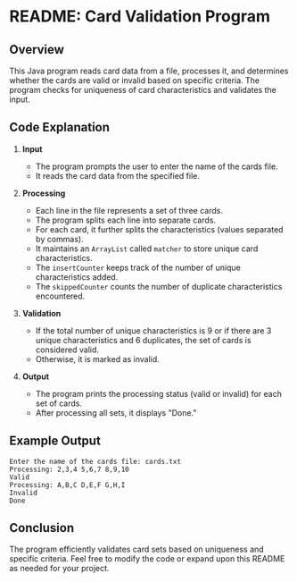 # README: Card Validation Program

## Overview

This Java program reads card data from a file, processes it, and determines whether the cards are valid or invalid based on specific criteria. The program checks for uniqueness of card characteristics and validates the input.

## Code Explanation

1. **Input**
   - The program prompts the user to enter the name of the cards file.
   - It reads the card data from the specified file.

2. **Processing**
   - Each line in the file represents a set of three cards.
   - The program splits each line into separate cards.
   - For each card, it further splits the characteristics (values separated by commas).
   - It maintains an `ArrayList` called `matcher` to store unique card characteristics.
   - The `insertCounter` keeps track of the number of unique characteristics added.
   - The `skippedCounter` counts the number of duplicate characteristics encountered.

3. **Validation**
   - If the total number of unique characteristics is 9 or if there are 3 unique characteristics and 6 duplicates, the set of cards is considered valid.
   - Otherwise, it is marked as invalid.

4. **Output**
   - The program prints the processing status (valid or invalid) for each set of cards.
   - After processing all sets, it displays "Done."

## Example Output

```
Enter the name of the cards file: cards.txt
Processing: 2,3,4 5,6,7 8,9,10
Valid
Processing: A,B,C D,E,F G,H,I
Invalid
Done
```

## Conclusion

The program efficiently validates card sets based on uniqueness and specific criteria. Feel free to modify the code or expand upon this README as needed for your project.
